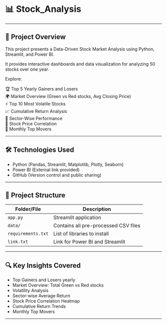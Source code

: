 # 📊 Stock_Analysis

---

## 📌 Project Overview

This project presents a Data-Driven Stock Market Analysis using Python, Streamlit, and Power BI.

It provides interactive dashboards and data visualization for analyzing 50 stocks over one year.

Explore:

🏆 Top 5 Yearly Gainers and Losers  
🌍 Market Overview (Green vs Red stocks, Avg Closing Price)  
⚡ Top 10 Most Volatile Stocks  
📈 Cumulative Return Analysis  
🏢 Sector-Wise Performance  
🧠 Stock Price Correlation  
📅 Monthly Top Movers  

---

## 🛠️ Technologies Used

- Python (Pandas, Streamlit, Matplotlib, Plotly, Seaborn)  
- Power BI (External link provided)  
- GitHub (Version control and public sharing)  

---

## 📁 Project Structure

| Folder/File        | Description                          |
|--------------------|--------------------------------------|
| `app.py`           | Streamlit application                |
| `data/`            | Contains all pre-processed CSV files |
| `requirements.txt` | List of libraries to install         |
| `link.txt`         | Link for Power BI and Streamlit      |

---

## 🔍 Key Insights Covered

- Top Gainers and Losers yearly  
- Market Overview: Total Green vs Red stocks  
- Volatility Analysis  
- Sector-wise Average Return  
- Stock Price Correlation Heatmap  
- Cumulative Return Trends  
- Monthly Top Movers  

---

